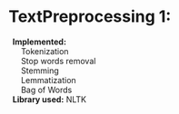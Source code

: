 # TextPreprocessing 1: <br/>
&ensp;<strong>Implemented:</strong> <br/>
&ensp; &ensp; Tokenization <br/>
&ensp; &ensp; Stop words removal <br/>
&ensp; &ensp; Stemming <br/>
&ensp; &ensp; Lemmatization <br/>
&ensp; &ensp; Bag of Words <br/>
&ensp;<strong>Library used:</strong> NLTK <br/>
